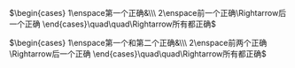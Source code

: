 $\begin{cases}
1\enspace第一个正确&\\\ 
2\enspace前一个正确\Rightarrow后一个正确
\end{cases}\quad\quad\Rightarrow所有都正确$

$\begin{cases}
1\enspace第一个和第二个正确&\\\ 
2\enspace前两个正确\Rightarrow后一个正确
\end{cases}\quad\quad\Rightarrow所有都正确$